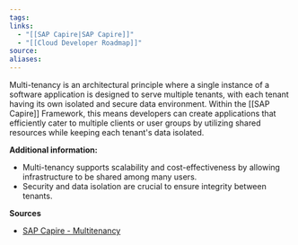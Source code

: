 ```yaml
---
tags:
links:
  - "[[SAP Capire|SAP Capire]]"
  - "[[Cloud Developer Roadmap]]"
source:
aliases:
---
```

Multi-tenancy is an architectural principle where a single instance of a software application is designed to serve multiple tenants, with each tenant having its own isolated and secure data environment. Within the [[SAP Capire]] Framework, this means developers can create applications that efficiently cater to multiple clients or user groups by utilizing shared resources while keeping each tenant's data isolated.

**Additional information:**
- Multi-tenancy supports scalability and cost-effectiveness by allowing infrastructure to be shared among many users.
- Security and data isolation are crucial to ensure integrity between tenants.

**Sources**
- [SAP Capire - Multitenancy](https://cap.cloud.sap/docs/guides/multitenancy/#multitenancy)